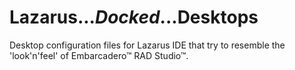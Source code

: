 # Lazarus...*Docked*...Desktops
Desktop configuration files for Lazarus IDE that try to resemble the 'look'n'feel' of Embarcadero™ RAD Studio™.
